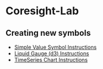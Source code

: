 # Coresight-Lab
## Creating new symbols
* [Simple Value Symbol Instructions](SimpleValueSymbol.md)
* [Liquid Gauge (d3) Instructions](LiquidGauge.md)
* [TimeSeries Chart Instructions](TimeSeriesChart.md)
